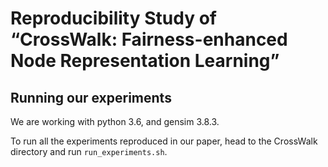 # Reproducibility Study of “CrossWalk: Fairness-enhanced Node Representation Learning”

## Running our experiments
We are working with python 3.6, and gensim 3.8.3. 

To run all the experiments reproduced in our paper, head to the CrossWalk directory and run ```run_experiments.sh```.